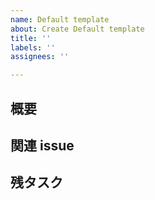 ```yaml
---
name: Default template
about: Create Default template
title: ''
labels: ''
assignees: ''

---
```


## 概要

## 関連 issue

## 残タスク
